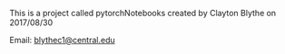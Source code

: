

This is a project called pytorchNotebooks created by Clayton Blythe on 2017/08/30 

Email: blythec1@central.edu

